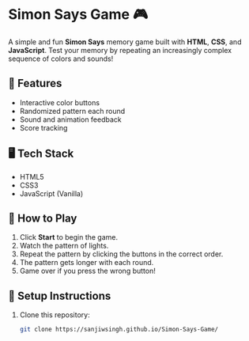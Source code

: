 # Simon Says Game 🎮

A simple and fun **Simon Says** memory game built with **HTML**, **CSS**, and **JavaScript**. Test your memory by repeating an increasingly complex sequence of colors and sounds!

## 🚀 Features
- Interactive color buttons
- Randomized pattern each round
- Sound and animation feedback
- Score tracking

## 🖥️ Tech Stack
- HTML5
- CSS3
- JavaScript (Vanilla)


## 🎯 How to Play
1. Click **Start** to begin the game.
2. Watch the pattern of lights.
3. Repeat the pattern by clicking the buttons in the correct order.
4. The pattern gets longer with each round.
5. Game over if you press the wrong button!

## 📁 Setup Instructions
1. Clone this repository:
   ```bash
   git clone https://sanjiwsingh.github.io/Simon-Says-Game/
   
